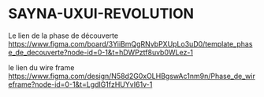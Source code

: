 # SAYNA-UXUI-REVOLUTION
Le lien de la phase de découverte https://www.figma.com/board/3YiiBmQgRNvbPXUpLo3uD0/template_phase_de_decouverte?node-id=0-1&t=hDWPztf8uvb0WLez-1

le lien du wire frame https://www.figma.com/design/N58d2G0xOLHBgswAc1nm9n/Phase_de_wireframe?node-id=0-1&t=LgdlG1fzHUYvI61v-1
